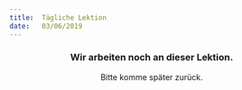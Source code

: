 ```yaml
---
title:  Tägliche Lektion
date:   03/06/2019
---
```


### <center>Wir arbeiten noch an dieser Lektion.</center>
<center>Bitte komme später zurück.</center>